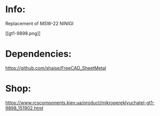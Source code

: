 Info:
=====
Replacement of MSW-22 NINIGI

[[gt1-9898.png]]

Dependencies:
=============
https://github.com/shaise/FreeCAD_SheetMetal

Shop:
=====
https://www.rcscomponents.kiev.ua/product/mikropereklyuchatel-gt1-9898_151902.html
